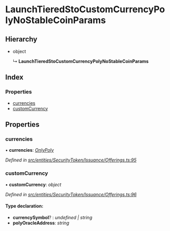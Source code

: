 # LaunchTieredStoCustomCurrencyPolyNoStableCoinParams

## Hierarchy

* object

  ↳ **LaunchTieredStoCustomCurrencyPolyNoStableCoinParams**

## Index

### Properties

* [currencies](../interfaces/_entities_securitytoken_issuance_offerings_.launchtieredstocustomcurrencypolynostablecoinparams.md#currencies)
* [customCurrency](../interfaces/_entities_securitytoken_issuance_offerings_.launchtieredstocustomcurrencypolynostablecoinparams.md#customcurrency)

## Properties

### currencies

• **currencies**: [_OnlyPoly_](_entities_securitytoken_issuance_offerings_.md#onlypoly)

_Defined in_ [_src/entities/SecurityToken/Issuance/Offerings.ts:95_](https://github.com/PolymathNetwork/polymath-sdk/blob/e8bbc1e/src/entities/SecurityToken/Issuance/Offerings.ts#L95)

### customCurrency

• **customCurrency**: _object_

_Defined in_ [_src/entities/SecurityToken/Issuance/Offerings.ts:96_](https://github.com/PolymathNetwork/polymath-sdk/blob/e8bbc1e/src/entities/SecurityToken/Issuance/Offerings.ts#L96)

#### Type declaration:

* **currencySymbol**? : _undefined \| string_
* **polyOracleAddress**: _string_

